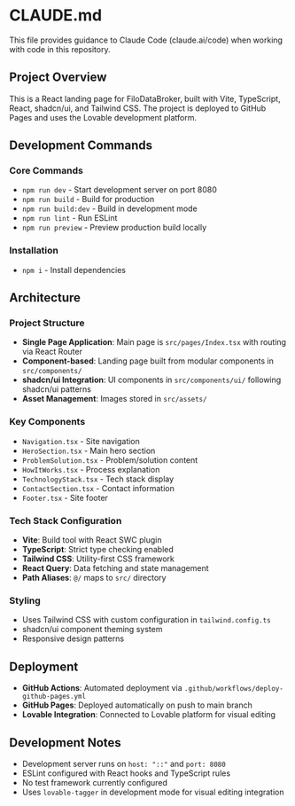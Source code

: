 # CLAUDE.md

This file provides guidance to Claude Code (claude.ai/code) when working with code in this repository.

## Project Overview

This is a React landing page for FiloDataBroker, built with Vite, TypeScript, React, shadcn/ui, and Tailwind CSS. The project is deployed to GitHub Pages and uses the Lovable development platform.

## Development Commands

### Core Commands

- `npm run dev` - Start development server on port 8080
- `npm run build` - Build for production
- `npm run build:dev` - Build in development mode
- `npm run lint` - Run ESLint
- `npm run preview` - Preview production build locally

### Installation

- `npm i` - Install dependencies

## Architecture

### Project Structure

- **Single Page Application**: Main page is `src/pages/Index.tsx` with routing via React Router
- **Component-based**: Landing page built from modular components in `src/components/`
- **shadcn/ui Integration**: UI components in `src/components/ui/` following shadcn/ui patterns
- **Asset Management**: Images stored in `src/assets/`

### Key Components

- `Navigation.tsx` - Site navigation
- `HeroSection.tsx` - Main hero section
- `ProblemSolution.tsx` - Problem/solution content
- `HowItWorks.tsx` - Process explanation
- `TechnologyStack.tsx` - Tech stack display
- `ContactSection.tsx` - Contact information
- `Footer.tsx` - Site footer

### Tech Stack Configuration

- **Vite**: Build tool with React SWC plugin
- **TypeScript**: Strict type checking enabled
- **Tailwind CSS**: Utility-first CSS framework
- **React Query**: Data fetching and state management
- **Path Aliases**: `@/` maps to `src/` directory

### Styling

- Uses Tailwind CSS with custom configuration in `tailwind.config.ts`
- shadcn/ui component theming system
- Responsive design patterns

## Deployment

- **GitHub Actions**: Automated deployment via `.github/workflows/deploy-github-pages.yml`
- **GitHub Pages**: Deployed automatically on push to main branch
- **Lovable Integration**: Connected to Lovable platform for visual editing

## Development Notes

- Development server runs on `host: "::"` and `port: 8080`
- ESLint configured with React hooks and TypeScript rules
- No test framework currently configured
- Uses `lovable-tagger` in development mode for visual editing integration
